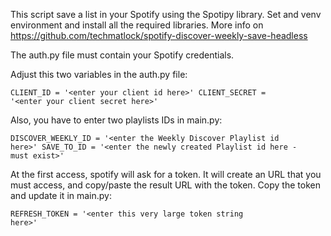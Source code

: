 This script save a list in your Spotify using the Spotipy library.
Set and venv environment and install all the required libraries.
More info on https://github.com/techmatlock/spotify-discover-weekly-save-headless

The auth.py file must contain your Spotify credentials.

Adjust this two variables in the auth.py file:


<code>CLIENT_ID = '&lt;enter your client id here&gt;'
CLIENT_SECRET = '&lt;enter your client secret here&gt;'</code>
  
Also, you have to enter two playlists IDs in main.py:

<code>DISCOVER_WEEKLY_ID = '&lt;enter the Weekly Discover Playlist id here&gt;' 
SAVE_TO_ID = '&lt;enter the newly created Playlist id here - must exist&gt;'</code>

At the first access, spotify will ask for a token.
It will create an URL that you must access, and copy/paste the result URL with the token.
Copy the token and update it in main.py:

<code>REFRESH_TOKEN = '&lt;enter this very large token string here&gt;'</code>
